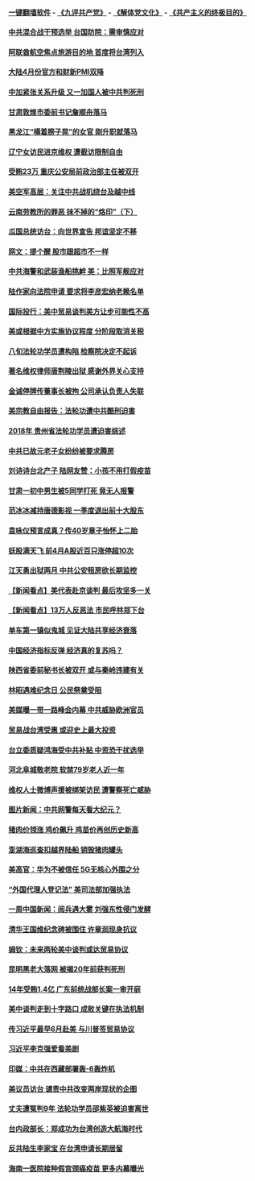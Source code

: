 #### [一键翻墙软件](https://github.com/gfw-breaker/nogfw/blob/master/README.md?t=04301537) -  [《九评共产党》](https://github.com/gfw-breaker/9ping.md?t=04301537) - [《解体党文化》](https://github.com/gfw-breaker/jtdwh.md?t=04301537) - [《共产主义的终极目的》](https://github.com/gfw-breaker/gczydzjmd.md?t=04301537)

#### [中共混合战干预选举 台国防院：需审慎应对](../pages/nsc413/n11224146.md?t=04301537) 


#### [阿联酋航空焦点旅游目的地 首度将台湾列入](../pages/nsc413/n11224396.md?t=04301537) 

#### [大陆4月份官方和财新PMI双降](../pages/nsc413/n11224006.md?t=04301537) 

#### [中加紧张关系升级 又一加国人被中共判死刑](../pages/nsc413/n11224222.md?t=04301537) 

#### [甘肃敦煌市委前书记詹顺舟落马](../pages/nsc413/n11224135.md?t=04301537) 

#### [黑龙江“横着膀子晃”的女官 刚升职就落马](../pages/nsc413/n11223676.md?t=04301537) 

#### [辽宁女访民进京维权 遭截访限制自由](../pages/nsc413/n11223796.md?t=04301537) 

#### [受贿23万 重庆公安局前政治部主任被双开](../pages/nsc413/n11223561.md?t=04301537) 

#### [美空军高层：关注中共战机绕台及越中线](../pages/nsc413/n11224072.md?t=04301537) 

#### [云南劳教所的罪恶 抹不掉的“烙印”（下）](../pages/nsc413/n11198969.md?t=04301537) 

#### [瓜国总统访台：向世界宣告 邦谊坚定不移](../pages/nsc413/n11223834.md?t=04301537) 

#### [网文：提个醒 股市跟超市不一样](../pages/nsc413/n11223808.md?t=04301537) 

#### [中共海警和武装渔船挑衅 美：比照军舰应对](../pages/nsc413/n11223762.md?t=04301537) 

#### [陆作家向法院申请 要求将李彦宏纳老赖名单](../pages/nsc413/n11223393.md?t=04301537) 

#### [国际投行：美中贸易谈判美方让步可能性不高](../pages/nsc413/n11223108.md?t=04301537) 

#### [美或根据中方实施协议程度 分阶段取消关税](../pages/nsc413/n11223317.md?t=04301537) 

#### [八旬法轮功学员遭构陷 检察院决定不起诉](../pages/nsc413/n11220125.md?t=04301537) 

#### [著名维权律师唐荆陵出狱 感谢外界关心支持](../pages/nsc413/n11223083.md?t=04301537) 

#### [金诚停牌传董事长被拘 公司承认负责人失联](../pages/nsc413/n11223246.md?t=04301537) 

#### [美宗教自由报告：法轮功遭中共酷刑迫害](../pages/nsc413/n11223123.md?t=04301537) 

#### [2018年 贵州省法轮功学员遭迫害综述](../pages/nsc413/n11222275.md?t=04301537) 

#### [中共已故元老子女纷纷被要求腾房](../pages/nsc413/n11222954.md?t=04301537) 

#### [刘诗诗台北产子 陆网友赞：小孩不用打假疫苗](../pages/nsc413/n11222729.md?t=04301537) 

#### [甘肃一初中男生被5同学打死 竟无人报警](../pages/nsc413/n11222919.md?t=04301537) 

#### [范冰冰减持唐德影视 一季度退出前十大股东](../pages/nsc413/n11222987.md?t=04301537) 

#### [袁咏仪预言成真？传40岁章子怡怀上二胎](../pages/nsc413/n11220290.md?t=04301537) 

#### [妖股满天飞 前4月A股近百只涨停超10次](../pages/nsc413/n11222791.md?t=04301537) 

#### [江天勇出狱两月 中共公安租房欲长期监控](../pages/nsc413/n11222889.md?t=04301537) 

#### [【新闻看点】美代表赴京谈判 最后攻坚多一关](../pages/nsc413/n11222651.md?t=04301537) 

#### [【新闻看点】13万人反恶法 市民呼林郑下台](../pages/nsc413/n11222504.md?t=04301537) 

#### [单车第一镇似鬼城 见证大陆共享经济衰落](../pages/nsc413/n11222548.md?t=04301537) 

#### [中国经济指标反弹 经济真的复苏吗？](../pages/nsc413/n11222843.md?t=04301537) 

#### [陕西省委前秘书长被双开 或与秦岭违建有关](../pages/nsc413/n11222231.md?t=04301537) 

#### [林昭遇难纪念日 公民祭奠受阻](../pages/nsc413/n11222751.md?t=04301537) 

#### [美媒曝一带一路峰会内幕 中共威胁欧洲官员](../pages/nsc413/n11222562.md?t=04301537) 

#### [贸易战台湾受惠 或迎史上最大投资](../pages/nsc413/n11222111.md?t=04301537) 

#### [台立委质疑鸿海受中共补贴 中资恐干扰选举](../pages/nsc413/n11221958.md?t=04301537) 

#### [河北阜城敬老院 软禁79岁老人近一年](../pages/nsc413/n11222609.md?t=04301537) 

#### [维权人士微博声援被绑架访民 遭警察死亡威胁](../pages/nsc413/n11222608.md?t=04301537) 

#### [图片新闻：中共网警每天看大纪元？](../pages/nsc413/n11222568.md?t=04301537) 

#### [猪肉价领涨 鸡价飙升 鸡苗价再创历史新高](../pages/nsc413/n11222276.md?t=04301537) 

#### [澎湖海巡查扣越界陆船 销毁猪肉罐头](../pages/nsc413/n11222611.md?t=04301537) 

#### [美高官：华为不被信任 5G无核心外围之分](../pages/nsc413/n11222434.md?t=04301537) 

#### [“外国代理人登记法” 美司法部加强执法](../pages/nsc413/n11222390.md?t=04301537) 

#### [一周中国新闻：阅兵遇大雾 刘强东性侵门发酵](../pages/nsc413/n11222337.md?t=04301537) 

#### [清华王国维纪念碑被围住 许章润现身抗议](../pages/nsc413/n11222237.md?t=04301537) 

#### [姆钦：未来两轮美中谈判或达贸易协议](../pages/nsc413/n11222413.md?t=04301537) 

#### [昆明黑老大落网 被揭20年前获判死刑](../pages/nsc413/n11222412.md?t=04301537) 

#### [14年受贿1.4亿 广东前统战部长案一审开庭](../pages/nsc413/n11222301.md?t=04301537) 

#### [美中谈判走到十字路口 成败关键在执法机制](../pages/nsc413/n11222330.md?t=04301537) 

#### [传习近平最早6月赴美 与川普签贸易协议](../pages/nsc413/n11222311.md?t=04301537) 

#### [习近平李克强爱看美剧](../pages/nsc413/n11220700.md?t=04301537) 

#### [印媒：中共在西藏部署轰-6轰炸机](../pages/nsc413/n11221966.md?t=04301537) 

#### [美议员访台 谴责中共改变两岸现状的企图](../pages/nsc413/n11222255.md?t=04301537) 

#### [丈夫遭冤判9年 法轮功学员邵紫英被迫害离世](../pages/nsc413/n11221950.md?t=04301537) 

#### [台内政部长：郑成功为台湾创造大航海时代](../pages/nsc413/n11222020.md?t=04301537) 

#### [反共陆生李家宝 在台湾申请长期居留](../pages/nsc413/n11222113.md?t=04301537) 


#### [海南一医院接种假宫颈癌疫苗 更多内幕曝光](../pages/nsc413/n11220832.md?t=04301537) 

